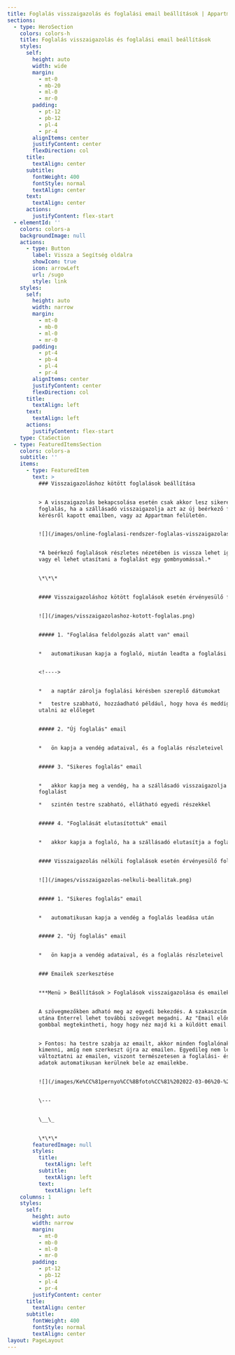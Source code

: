 ```yaml
---
title: Foglalás visszaigazolás és foglalási email beállítások | Appartman
sections:
  - type: HeroSection
    colors: colors-h
    title: Foglalás visszaigazolás és foglalási email beállítások
    styles:
      self:
        height: auto
        width: wide
        margin:
          - mt-0
          - mb-20
          - ml-0
          - mr-0
        padding:
          - pt-12
          - pb-12
          - pl-4
          - pr-4
        alignItems: center
        justifyContent: center
        flexDirection: col
      title:
        textAlign: center
      subtitle:
        fontWeight: 400
        fontStyle: normal
        textAlign: center
      text:
        textAlign: center
      actions:
        justifyContent: flex-start
  - elementId: ''
    colors: colors-a
    backgroundImage: null
    actions:
      - type: Button
        label: Vissza a Segítség oldalra
        showIcon: true
        icon: arrowLeft
        url: /sugo
        style: link
    styles:
      self:
        height: auto
        width: narrow
        margin:
          - mt-0
          - mb-0
          - ml-0
          - mr-0
        padding:
          - pt-4
          - pb-4
          - pl-4
          - pr-4
        alignItems: center
        justifyContent: center
        flexDirection: col
      title:
        textAlign: left
      text:
        textAlign: left
      actions:
        justifyContent: flex-start
    type: CtaSection
  - type: FeaturedItemsSection
    colors: colors-a
    subtitle: ''
    items:
      - type: FeaturedItem
        text: >
          ### Visszaigazoláshoz kötött foglalások beállítása


          > A visszaigazolás bekapcsolása esetén csak akkor lesz sikeres a
          foglalás, ha a szállásadó visszaigazolja azt az új beérkező foglalási
          kérésről kapott emailben, vagy az Appartman felületén.


          ![](/images/online-foglalasi-rendszer-foglalas-visszaigazolas.png)


          *A beérkező foglalások részletes nézetében is vissza lehet igazolni,
          vagy el lehet utasítani a foglalást egy gombnyomással.*


          \*\*\*


          #### Visszaigazoláshoz kötött foglalások esetén érvényesülő folyamat


          ![](/images/visszaigazolashoz-kotott-foglalas.png)


          ##### 1. "Foglalása feldolgozás alatt van" email


          *   automatikusan kapja a foglaló, miután leadta a foglalási kérését


          <!---->


          *   a naptár zárolja foglalási kérésben szereplő dátumokat

          *   testre szabható, hozzáadható például, hogy hova és meddig kell
          utalni az előleget


          ##### 2. "Új foglalás" email


          *   ön kapja a vendég adataival, és a foglalás részleteivel


          ##### 3. "Sikeres foglalás" email


          *   akkor kapja meg a vendég, ha a szállásadó visszaigazolja a
          foglalást

          *   szintén testre szabható, ellátható egyedi részekkel


          ##### 4. "Foglalását elutasítottuk" email


          *   akkor kapja a foglaló, ha a szállásadó elutasítja a foglalást


          #### Visszaigazolás nélküli foglalások esetén érvényesülő folyamat


          ![](/images/visszaigazolas-nelkuli-beallitak.png)


          ##### 1. "Sikeres foglalás" email


          *   automatikusan kapja a vendég a foglalás leadása után


          ##### 2. "Új foglalás" email


          *   ön kapja a vendég adataival, és a foglalás részleteivel


          ### Emailek szerkesztése


          ***Menü > Beállítások > Foglalások visszaigazolása és emailek***


          A szövegmezőkben adható meg az egyedi bekezdés. A szakaszcím megadása
          utána Enterrel lehet további szöveget megadni. Az "Email előnézet"
          gombbal megtekintheti, hogy hogy néz majd ki a küldött email.


          > Fontos: ha testre szabja az emailt, akkor minden foglalónak az fog
          kimenni, amíg nem szerkeszt újra az emailen. Egyedileg nem lehet
          változtatni az emailen, viszont természetesen a foglalási- és egyéb
          adatok automatikusan kerülnek bele az emailekbe.


          ![](/images/Ke%CC%81pernyo%CC%8Bfoto%CC%81%202022-03-06%20-%2017.46.54.png)


          \---


          \__\_


          \*\*\*
        featuredImage: null
        styles:
          title:
            textAlign: left
          subtitle:
            textAlign: left
          text:
            textAlign: left
    columns: 1
    styles:
      self:
        height: auto
        width: narrow
        margin:
          - mt-0
          - mb-0
          - ml-0
          - mr-0
        padding:
          - pt-12
          - pb-12
          - pl-4
          - pr-4
        justifyContent: center
      title:
        textAlign: center
      subtitle:
        fontWeight: 400
        fontStyle: normal
        textAlign: center
layout: PageLayout
---
```

